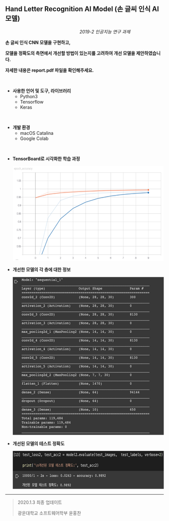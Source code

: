 ## Hand Letter Recognition AI Model (손 글씨 인식 AI 모델)

&nbsp;&nbsp;&nbsp;&nbsp;&nbsp;&nbsp;&nbsp;&nbsp;&nbsp;&nbsp;&nbsp;&nbsp;&nbsp;&nbsp;&nbsp;&nbsp;&nbsp;&nbsp;&nbsp;&nbsp;&nbsp;&nbsp;&nbsp;&nbsp;&nbsp;&nbsp;&nbsp;&nbsp;&nbsp;&nbsp;&nbsp;&nbsp;&nbsp;&nbsp;&nbsp;&nbsp;&nbsp;&nbsp;&nbsp;&nbsp;&nbsp;&nbsp;&nbsp;&nbsp;&nbsp;&nbsp;&nbsp;&nbsp;&nbsp;&nbsp;&nbsp;&nbsp;&nbsp;&nbsp;&nbsp;&nbsp;&nbsp;&nbsp;&nbsp;&nbsp;*2019-2 인공지능 연구 과제*

**손 글씨 인식 CNN 모델을 구현하고,**

**모델을 정확도의 측면에서 개선할 방법이 있는지를 고려하여 개선 모델을 제안하였습니다.**

**자세한 내용은 report.pdf 파일을 확인해주세요.**

<br>

- **사용한 언어 및 도구, 라이브러리**
  + Python3
  + Tensorflow
  + Keras

<br>

+ **개발 환경**
  + macOS Catalina
  + Google Colab

<br>

- **TensorBoard로 시각화한 학습 과정**

  <img width="" height="300" src="./readimg/img1.png"></img>
  
  
  
- **개선한 모델의 각 층에 대한 정보**

  <img width="" height="500" src="./readimg/img2.png"></img>

  

- **개선된 모델의 테스트 정확도**

  <img width="" height="120" src="./readimg/img3.png"></img>





---

> 2020.1.3 최종 업데이트
>
> 광운대학교 소프트웨어학부 윤홍찬

